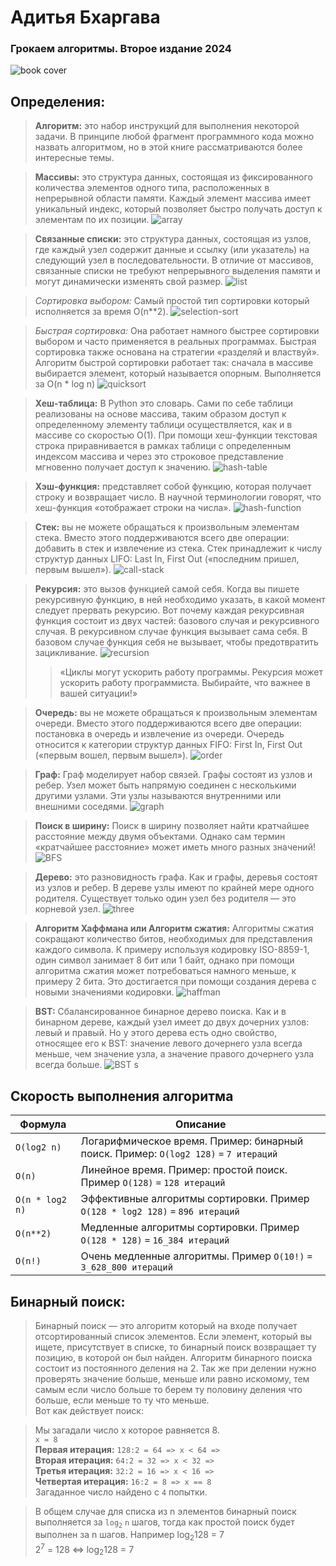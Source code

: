 # Адитья Бхаргава
### Грокаем алгоритмы. Второе издание 2024
![book cover](./images/img.jpg)

## Определения:
> __Алгоритм:__ это набор инструкций для выполнения некоторой
> задачи. В принципе любой фрагмент программного кода можно назвать
> алгоритмом, но в этой книге рассматриваются более интересные темы. 

> __Массивы:__ это структура данных, состоящая из фиксированного количества элементов одного типа, расположенных в 
> непрерывной области памяти. Каждый элемент массива имеет уникальный индекс, который позволяет быстро получать 
> доступ к элементам по их позиции.
> ![array](./images/array.png)

> __Связанные списки:__ это структура данных, состоящая из узлов, где каждый узел содержит данные и ссылку 
> (или указатель) на следующий узел в последовательности. В отличие от массивов, связанные списки не требуют
> непрерывного выделения памяти и могут динамически изменять свой размер.
> ![list](./images/list.png)

> _Сортировка выбором:_ Самый простой тип сортировки который исполняется за время O(n**2).
> ![selection-sort](./images/selection_sort.png)

> _Быстрая сортировка:_ Она работает намного быстрее сортировки выбором и часто применяется в реальных программах. 
> Быстрая сортировка также основана на стратегии «разделяй и властвуй». Алгоритм быстрой сортировки работает так: 
> сначала в массиве выбирается элемент, который называется опорным. Выполняется за O(n * log n)
> ![quicksort](./images/quicksort.png)

> __Хеш-таблица:__ В Python это словарь. Сами по себе таблици реализованы на основе массива, таким образом доступ к 
> определенному элементу таблици осуществляется, как и в массиве со скоростью O(1). При помощи хеш-функции текстовая 
> строка приравнивается в рамках таблици с определенным индексом массива и через это строковое представление 
> мгновенно получает доступ к значению.
> ![hash-table](./images/hash-table.png)

> __Хэш-функция:__ представляет собой функцию, которая получает строку и возвращает число. В научной терминологии
> говорят, что хеш-функция «отображает строки на числа». 
> ![hash-function](./images/hash-function.png) 


> __Стек:__ вы не можете обращаться к произвольным элементам стека. Вместо этого поддерживаются
> всего две операции: добавить в стек и извлечение из стека. Стек принадлежит к числу структур
> данных LIFO: Last In, First Out («последним пришел, первым вышел»).
> ![call-stack](./images/call_stack.png)

> __Рекурсия:__ это вызов функцией самой себя. Когда вы пишете рекурсивную функцию, в ней необходимо указать, в 
> какой момент следует прервать рекурсию. Вот почему каждая рекурсивная функция состоит из двух частей: 
> базового случая и рекурсивного случая. В рекурсивном случае функция вызывает сама себя. В базовом случае
функция себя не вызывает, чтобы предотвратить зацикливание.
> ![recursion](./images/recursion.png)
> >«Циклы могут ускорить работу программы. Рекурсия может ускорить работу программиста. 
> Выбирайте, что важнее в вашей ситуации!»

> __Очередь:__ вы не можете обращаться к произвольным элементам очереди. Вместо этого поддерживаются 
> всего две операции: постановка в очередь и извлечение из очереди. Очередь относится к категории 
> структур данных FIFO: First In, First Out («первым вошел, первым вышел»).
> ![order](./images/order.png)

> __Граф:__ Граф моделирует набор связей. Графы состоят из узлов и ребер. Узел может быть напрямую соединен с 
> несколькими другими узлами. Эти узлы называются внутренними или внешними соседями.
> ![graph](./images/graph.png)

> __Поиск в ширину:__ Поиск в ширину позволяет найти кратчайшее расстояние между двумя объектами. Однако сам 
> термин «кратчайшее расстояние» может иметь много разных значений! 
> ![BFS](./images/BFS.png)

> __Дерево:__ это разновидность графа. Как и графы, деревья состоят из узлов и ребер. В дереве узлы имеют по крайней 
> мере одного родителя. Существует только один узел без родителя — это корневой узел.
> ![three](./images/three.png)

> __Алгоритм Хаффмана или Алгоритм сжатия:__ Алгоритмы сжатия сокращают количество битов, необходимых для представления каждого символа.
> К примеру используя кодировку ISO-8859-1, один символ занимает 8 бит или 1 байт, однако при помощи алгоритма
> сжатия может потребоваться намного меньше, к примеру 2 бита. Это достигается при помощи создания дерева с новыми
> значениями кодировки.
> ![haffman](./images/haffman.png)

> __BST:__ Сбалансированное бинарное дерево поиска. Как и в бинарном дереве, каждый узел имеет до двух дочерних узлов: левый
и правый. Но у этого дерева есть одно свойство, относящее его к BST: значение левого дочернего узла всегда меньше, 
> чем значение узла, а значение правого дочернего узла всегда больше. 
> ![BST](./images/BST.png)
s

## Скорость выполнения алгоритма
| Формула         | Описание                                                                              |
|-----------------|---------------------------------------------------------------------------------------|
| `O(log2 n)`     | Логарифмическое время. Пример: бинарный поиск. Пример: `O(log2 128)` `=` `7 итераций` |
| `O(n)`          | Линейное время. Пример: простой поиск. Пример `O(128)` `=` `128 итераций`             |
| `O(n * log2 n)` | Эффективные алгоритмы сортировки. Пример `O(128 * log2 128)` `=` `896 итераций`       |
| `O(n**2)`       | Медленные алгоритмы сортировки. Пример `O(128 * 128)` `=` `16_384 итераций`           |
| `O(n!)`         | Очень медленные алгоритмы. Пример `O(10!)` `=` `3_628_800 итераций`                   |


## Бинарный поиск:
> Бинарный поиск — это алгоритм который на входе получает отсортированный список элементов. 
> Если элемент, который вы ищете, присутствует в списке, то бинарный поиск возвращает ту позицию, в которой он был найден.
> Алгоритм бинарного поиска состоит из постоянного деления на 2.
> Так же при делении нужно проверять значение больше, меньше или равно искомому, тем самым
> если число больше то берем ту половину деления что больше, если меньше то ту что меньше.  
> Вот как действует поиск:  

> Мы загадали число x которое равняется 8.  
> `x = 8 `  
> __Первая итерация:__ `128:2 = 64 => x < 64 =>`  
> __Вторая итерация:__ `64:2 = 32 => x < 32 =>`  
> __Третья итерация:__ `32:2 = 16 => x < 16 =>`  
> __Четвертая итерация:__ `16:2 = 8 => x == 8`  
> Загаданное число найдено с `4` попытки. 

>  В общем случае для списка из n элементов бинарный поиск выполняется
за `log`<sub>`2`</sub> `n` шагов, тогда как простой поиск будет выполнен за n шагов.
> Например log<sub>2</sub>128 = 7  
> 2<sup>7</sup> = 128  <=>  log<sub>2</sub>128 = 7
